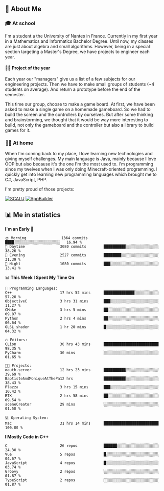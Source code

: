 ## 👀 About Me

### 🎓 At school

I'm a student a the University of Nantes in France. Currently in my first year in a Mathematics and Informatics Bachelor Degree. Until now, my classes are just about algebra and small algorithms. However, being in a special section targeting a Master's Degree, we have projects to engineer each year. 

#### 🔧🔬 Project of the year

Each year our "managers" give us a list of a few subjects for our engineering projects. Then we have to make small groups of students (~4 students on average). And return a prototype before the end of the semester.

This time our group, choose to make a game board. At first, we have been asked to make a single game on a homemade gameboard. So we had to build the screen and the controllers by ourselves. 
But after some thinking and brainstorming, we thought that it would be way more interesting to build, not only the gameboard and the controller but also a library to build games for it.

### 👨‍💻 At home

When I'm coming back to my place, I love learning new technologies and giving myself challenges. My main language is Java, mainly because I love OOP but also because it's the one I'm the most used to. I'm programming since my twelves when I was only doing Minecraft-oriented programming.  I quickly get into learning new programming languages which brought me to C#, JavaScript, PHP. 

I'm pretty proud of those projects:

[![SCALU](https://github-readme-stats.vercel.app/api/pin?username=renardfute&repo=SCALU)](https://github.com/renardfute/scalu)
[![AppBuilder](https://github-readme-stats.vercel.app/api/pin?username=pulsedev2&repo=AppBuilder)](https://github.com/pulsedev2/AppBuilder)

## 📊 Me in statistics
<!--START_SECTION:waka-->
**I'm an Early 🐤** 

```text
🌞 Morning                1364 commits        ████░░░░░░░░░░░░░░░░░░░░░   16.94 % 
🌆 Daytime                3080 commits        ██████████░░░░░░░░░░░░░░░   38.26 % 
🌃 Evening                2527 commits        ████████░░░░░░░░░░░░░░░░░   31.39 % 
🌙 Night                  1080 commits        ███░░░░░░░░░░░░░░░░░░░░░░   13.41 % 
```


📊 **This Week I Spent My Time On** 

```text
💬 Programming Languages: 
C++                      17 hrs 52 mins      ██████████████░░░░░░░░░░░   57.20 % 
ObjectiveC               3 hrs 31 mins       ███░░░░░░░░░░░░░░░░░░░░░░   11.27 % 
CMake                    3 hrs 5 mins        ██░░░░░░░░░░░░░░░░░░░░░░░   09.87 % 
Python                   2 hrs 4 mins        ██░░░░░░░░░░░░░░░░░░░░░░░   06.64 % 
GLSL shader              1 hr 20 mins        █░░░░░░░░░░░░░░░░░░░░░░░░   04.32 % 

🔥 Editors: 
CLion                    30 hrs 43 mins      █████████████████████████   98.35 % 
PyCharm                  30 mins             ░░░░░░░░░░░░░░░░░░░░░░░░░   01.65 % 

🐱‍💻 Projects: 
oauth-server             12 hrs 23 mins      ██████████░░░░░░░░░░░░░░░   39.69 % 
BaptisteAndMoniqueAtThePa12 hrs              ██████████░░░░░░░░░░░░░░░   38.43 % 
Plazza                   3 hrs 15 mins       ███░░░░░░░░░░░░░░░░░░░░░░   10.42 % 
RTX                      2 hrs 58 mins       ██░░░░░░░░░░░░░░░░░░░░░░░   09.54 % 
sceneCreator             29 mins             ░░░░░░░░░░░░░░░░░░░░░░░░░   01.58 % 

💻 Operating System: 
Mac                      31 hrs 14 mins      █████████████████████████   100.00 % 
```

**I Mostly Code in C++** 

```text
C                        26 repos            ██████░░░░░░░░░░░░░░░░░░░   24.30 % 
Vue                      5 repos             █░░░░░░░░░░░░░░░░░░░░░░░░   04.67 % 
JavaScript               4 repos             █░░░░░░░░░░░░░░░░░░░░░░░░   03.74 % 
Groovy                   2 repos             ░░░░░░░░░░░░░░░░░░░░░░░░░   01.87 % 
TypeScript               2 repos             ░░░░░░░░░░░░░░░░░░░░░░░░░   01.87 % 
```




<!--END_SECTION:waka-->
